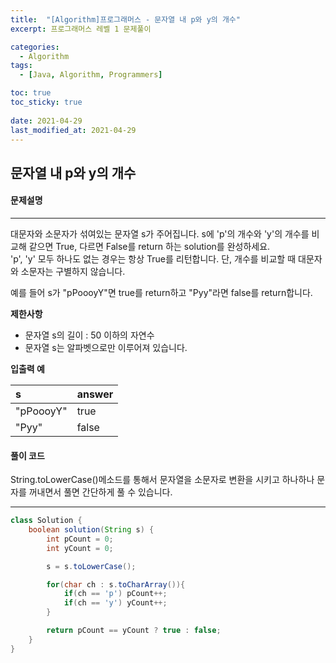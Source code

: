 ```yaml
---
title:  "[Algorithm]프로그래머스 - 문자열 내 p와 y의 개수"
excerpt: 프로그래머스 레벨 1 문제풀이

categories:
  - Algorithm
tags:
  - [Java, Algorithm, Programmers]

toc: true
toc_sticky: true
 
date: 2021-04-29
last_modified_at: 2021-04-29
---
```

## 문자열 내 p와 y의 개수
#### 문제설명
---

대문자와 소문자가 섞여있는 문자열 s가 주어집니다. s에 'p'의 개수와 'y'의 개수를 비교해 같으면 True, 다르면 False를 return 하는 solution를 완성하세요.<br> 'p', 'y' 모두 하나도 없는 경우는 항상 True를 리턴합니다. 단, 개수를 비교할 때 대문자와 소문자는 구별하지 않습니다.

예를 들어 s가 "pPoooyY"면 true를 return하고 "Pyy"라면 false를 return합니다.


**제한사항**
- 문자열 s의 길이 : 50 이하의 자연수
- 문자열 s는 알파벳으로만 이루어져 있습니다.


**입출력 예**<br>

|s        |answer|
|:--------|:-----|
|"pPoooyY"|true  |
|"Pyy"    |false |



#### 풀이 코드

String.toLowerCase()메소드를 통해서 문자열을 소문자로 변환을 시키고 하나하나 문자를 꺼내면서 풀면 간단하게 풀 수 있습니다.


---
```java
class Solution {
    boolean solution(String s) {
        int pCount = 0;
        int yCount = 0;

        s = s.toLowerCase();

        for(char ch : s.toCharArray()){
            if(ch == 'p') pCount++;
            if(ch == 'y') yCount++;
        }

        return pCount == yCount ? true : false;
    }
}

```

